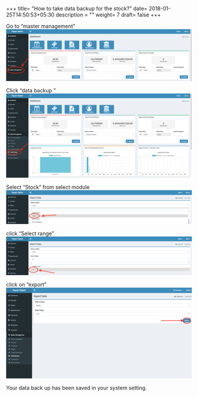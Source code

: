 +++
title= "How to take data backup for the stock?"
date= 2018-01-25T14:50:53+05:30
description = ""
weight= 7
draft= false
+++


Go to “master management”
![How to take data back for the stock?](/images/data_back_up_stock/Go_to_master_management.png)

Click “data backup ”
![How to take data back for the stock?](/images/data_back_up_stock/Select_data_backup.png)


Select “Stock” from select module
![How to take data back for the stock?](/images/data_back_up_stock/Select_module.png)

click “Select range”
![How to take data back for the stock?](/images/data_back_up_stock/select_range.png)

click on “export”
![How to take data back for the stock?](/images/data_back_up_stock/click_export.png)


Your data back up has been saved in your system setting.
